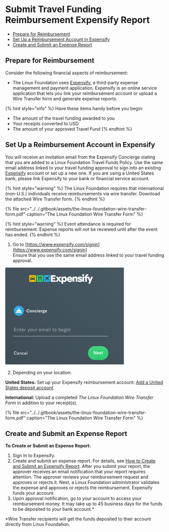 # Submit Travel Funding Reimbursement Expensify Report

* [Prepare for Reimbursement](submit-travel-funding-reimbursement-expensify-report.md#SubmitTravelFundingReimbursementExpenseReport-PrepareforReimbursement)
* [Set Up a Reimbursement Account in Expensify](submit-travel-funding-reimbursement-expensify-report.md#SubmitTravelFundingReimbursementExpenseReport-SetUpaReimbursementAccountinExpensify)
* [Create and Submit an Expense Report](submit-travel-funding-reimbursement-expensify-report.md#SubmitTravelFundingReimbursementExpenseReport-CreateandSubmitanExpenseReport)

## Prepare for Reimbursement <a id="SubmitTravelFundingReimbursementExpenseReport-PrepareforReimbursement"></a>

Consider the following financial aspects of reimbursement:

* The Linux Foundation uses [Expensify](https://www.expensify.com/), a third-party expense management and payment application. Expensify is an online service application that lets you link your reimbursement account or upload a Wire Transfer form and generate expense reports. 

{% hint style="info" %}
Have these items handy before you begin:

* The amount of the travel funding awarded to you
* Your receipts converted to USD
* The amount of your approved Travel Fund
{% endhint %}

## Set Up a Reimbursement Account in Expensify <a id="SubmitTravelFundingReimbursementExpenseReport-SetUpaReimbursementAccountinExpensify"></a>

You will receive an invitation email from the Expensify Concierge stating that you are added to a Linux Foundation Travel Funds Policy. Use the same email address linked to your travel funding approval to sign into an existing [Expensify](https://www.expensify.com) account or set up a new one. If you are using a United States bank, please link Expensify to your bank or financial service account.

{% hint style="warning" %}
The Linux Foundation requires that international \(non-U.S.\) individuals receive reimbursements via wire transfer. Download the attached Wire Transfer form.
{% endhint %}

{% file src="../../.gitbook/assets/the-linux-foundation-wire-transfer-form.pdf" caption="The Linux Foundation Wire Transfer Form" %}

{% hint style="warning" %}
Event attendance is required for reimbursement. Expense reports will not be reviewed until after the event has ended.
{% endhint %}

1. Go to [https://www.expensify.com/signin](https://www.expensify.com/signin)  
     Ensure that you use the same email address linked to your travel funding approval. 

![](../../.gitbook/assets/7419228.png)

2. Depending on your location:

**United States:** Set up your Expensify reimbursement account: [Add a United States deposit account](https://community.expensify.com/discussion/4641/how-to-add-a-u-s-personal-bank-account-to-receive-reimbursements-via-expensify).

**International:** Upload a completed _The Linux Foundation Wire Transfer Form_ in addition to your receipt\(s\).

{% file src="../../.gitbook/assets/the-linux-foundation-wire-transfer-form.pdf" caption="The Linux Foundation Wire Transfer Form" %}

## Create and Submit an Expense Report <a id="SubmitTravelFundingReimbursementExpenseReport-CreateandSubmitanExpenseReport"></a>

**To Create or Submit an Expense Report:** 

1. Sign In to Expensify.
2. Create and submit an expense report. For details, see [How to Create and Submit an Expensify Report](how-to-create-and-submit-an-expensify-report.md). After you submit your report, the approver receives an email notification that your report requires attention. The approver reviews your reimbursement request and approves or rejects it. Next, a Linux Foundation administrator validates the expense and approves or rejects the reimbursement. Expensify funds your account.
3.  Upon approval notification, go to your account to access your reimbursement money. It may take up to 45 business days for the funds to be deposited to your bank account.\*

\*Wire Transfer recipients will get the funds deposited to their account directly from Linux Foundation.

